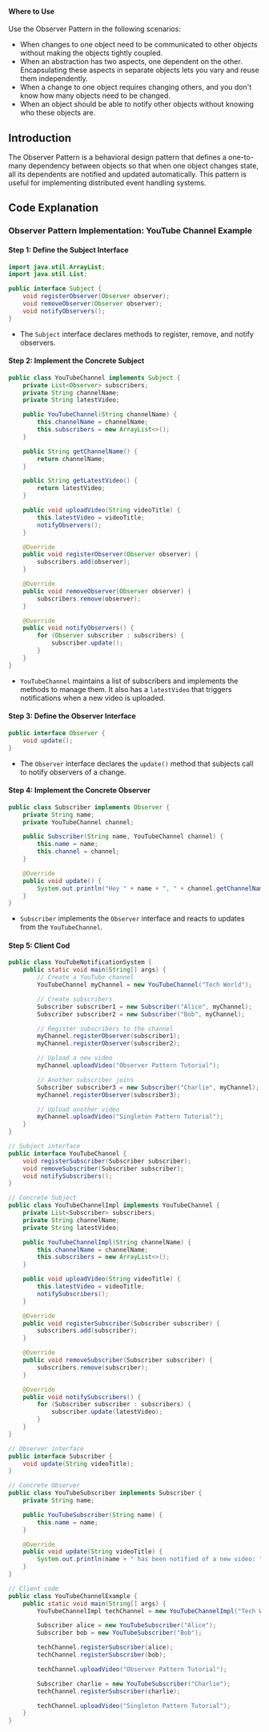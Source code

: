 #### Where to Use

Use the Observer Pattern in the following scenarios:

- When changes to one object need to be communicated to other objects without making the objects tightly coupled.
- When an abstraction has two aspects, one dependent on the other. Encapsulating these aspects in separate objects lets you vary and reuse them independently.
- When a change to one object requires changing others, and you don't know how many objects need to be changed.
- When an object should be able to notify other objects without knowing who these objects are.


## Introduction

The Observer Pattern is a behavioral design pattern that defines a one-to-many dependency between objects so that when one object changes state, all its dependents are notified and updated automatically. This pattern is useful for implementing distributed event handling systems.


## Code Explanation

### Observer Pattern Implementation: YouTube Channel Example

#### Step 1: Define the Subject Interface

```java
import java.util.ArrayList;
import java.util.List;

public interface Subject {
    void registerObserver(Observer observer);
    void removeObserver(Observer observer);
    void notifyObservers();
}


```

- The `Subject` interface declares methods to register, remove, and notify observers.

#### Step 2: Implement the Concrete Subject

```java
public class YouTubeChannel implements Subject {
    private List<Observer> subscribers;
    private String channelName;
    private String latestVideo;

    public YouTubeChannel(String channelName) {
        this.channelName = channelName;
        this.subscribers = new ArrayList<>();
    }

    public String getChannelName() {
        return channelName;
    }

    public String getLatestVideo() {
        return latestVideo;
    }

    public void uploadVideo(String videoTitle) {
        this.latestVideo = videoTitle;
        notifyObservers();
    }

    @Override
    public void registerObserver(Observer observer) {
        subscribers.add(observer);
    }

    @Override
    public void removeObserver(Observer observer) {
        subscribers.remove(observer);
    }

    @Override
    public void notifyObservers() {
        for (Observer subscriber : subscribers) {
            subscriber.update();
        }
    }
}

```

- `YouTubeChannel` maintains a list of subscribers and implements the methods to manage them. It also has a `latestVideo` that triggers notifications when a new video is uploaded.

#### Step 3: Define the Observer Interface

```java
public interface Observer {
    void update();
}

```

- The `Observer` interface declares the `update()` method that subjects call to notify observers of a change.

#### Step 4: Implement the Concrete Observer

```java
public class Subscriber implements Observer {
    private String name;
    private YouTubeChannel channel;

    public Subscriber(String name, YouTubeChannel channel) {
        this.name = name;
        this.channel = channel;
    }

    @Override
    public void update() {
        System.out.println("Hey " + name + ", " + channel.getChannelName() + " has uploaded a new video: " + channel.getLatestVideo());
    }
}

```

- `Subscriber` implements the `Observer` interface and reacts to updates from the `YouTubeChannel`.

#### Step 5: Client Cod


```java
public class YouTubeNotificationSystem {
    public static void main(String[] args) {
        // Create a YouTube channel
        YouTubeChannel myChannel = new YouTubeChannel("Tech World");

        // Create subscribers
        Subscriber subscriber1 = new Subscriber("Alice", myChannel);
        Subscriber subscriber2 = new Subscriber("Bob", myChannel);

        // Register subscribers to the channel
        myChannel.registerObserver(subscriber1);
        myChannel.registerObserver(subscriber2);

        // Upload a new video
        myChannel.uploadVideo("Observer Pattern Tutorial");

        // Another subscriber joins
        Subscriber subscriber3 = new Subscriber("Charlie", myChannel);
        myChannel.registerObserver(subscriber3);

        // Upload another video
        myChannel.uploadVideo("Singleton Pattern Tutorial");
    }
}

```

```java
// Subject interface
public interface YouTubeChannel {
    void registerSubscriber(Subscriber subscriber);
    void removeSubscriber(Subscriber subscriber);
    void notifySubscribers();
}

// Concrete Subject
public class YouTubeChannelImpl implements YouTubeChannel {
    private List<Subscriber> subscribers;
    private String channelName;
    private String latestVideo;

    public YouTubeChannelImpl(String channelName) {
        this.channelName = channelName;
        this.subscribers = new ArrayList<>();
    }

    public void uploadVideo(String videoTitle) {
        this.latestVideo = videoTitle;
        notifySubscribers();
    }

    @Override
    public void registerSubscriber(Subscriber subscriber) {
        subscribers.add(subscriber);
    }

    @Override
    public void removeSubscriber(Subscriber subscriber) {
        subscribers.remove(subscriber);
    }

    @Override
    public void notifySubscribers() {
        for (Subscriber subscriber : subscribers) {
            subscriber.update(latestVideo);
        }
    }
}

// Observer interface
public interface Subscriber {
    void update(String videoTitle);
}

// Concrete Observer
public class YouTubeSubscriber implements Subscriber {
    private String name;

    public YouTubeSubscriber(String name) {
        this.name = name;
    }

    @Override
    public void update(String videoTitle) {
        System.out.println(name + " has been notified of a new video: " + videoTitle);
    }
}

// Client code
public class YouTubeChannelExample {
    public static void main(String[] args) {
        YouTubeChannelImpl techChannel = new YouTubeChannelImpl("Tech World");

        Subscriber alice = new YouTubeSubscriber("Alice");
        Subscriber bob = new YouTubeSubscriber("Bob");

        techChannel.registerSubscriber(alice);
        techChannel.registerSubscriber(bob);

        techChannel.uploadVideo("Observer Pattern Tutorial");

        Subscriber charlie = new YouTubeSubscriber("Charlie");
        techChannel.registerSubscriber(charlie);

        techChannel.uploadVideo("Singleton Pattern Tutorial");
    }
}

```